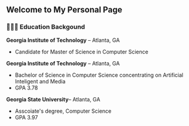 ## Welcome to My Personal Page

### 👨🏻‍🎓 Education Backgound  
**Georgia Institute of Technology** – Atlanta, GA
- Candidate for Master of Science in Computer Science

**Georgia Institute of Technology** – Atlanta, GA
- Bachelor of Science in Computer Science concentrating on Artificial Inteligent and Media
- GPA 3.78

**Georgia State University**– Atlanta, GA
- Asscoiate's degree, Computer Science
- GPA 3.97

